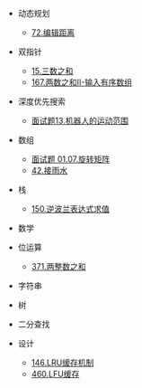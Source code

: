 * 动态规划
    * [72.编辑距离](dynamicPG/lt-72-edit-distance)

* 双指针
    * [15.三数之和](twoPointers/lt-15-3sum.md)
    * [167.两数之和II-输入有序数组](twoPointers/lt-167-two-sum-ii-input-array-is-sorted)

* 深度优先搜索
    * [面试题13.机器人的运动范围](dfs/mst-13-ji-qi-ren-de-yun-dong-fan-wei-lcof)

* 数组
    * [面试题 01.07.旋转矩阵](array/mst-01-07-rotate-matrix-lcci)
    * [42.接雨水](array/lt-42-trapping-rain-water)
* 栈
    * [150.逆波兰表达式求值](stack/lt-150-evaluate-reverse-polish-notation)

* 数学
* 位运算
    * [371.两整数之和](bitOperation/lt-371-sum-of-two-integers)

* 字符串
* 树
* 二分查找
* 设计
    * [146.LRU缓存机制](design/lt-146-lru-cache)
    * [460.LFU缓存](design/lt-460-lfu-cache) 

